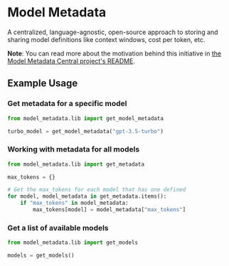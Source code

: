 # Model Metadata

A centralized, language-agnostic, open-source approach to storing and sharing model definitions like context windows, cost per token, etc.

**Note**: You can read more about the motivation behind this initiative in [the Model Metadata Central project's README](https://github.com/InterwebAlchemy/model-metadata-central).

## Example Usage

### Get metadata for a specific model

```python
from model_metadata.lib import get_model_metadata

turbo_model = get_model_metadata("gpt-3.5-turbo")
```

### Working with metadata for all models

```python
from model_metadata.lib import get_metadata

max_tokens = {}

# Get the max_tokens for each model that has one defined
for model, model_metadata in get_metadata.items():
    if "max_tokens" in model_metadata:
        max_tokens[model] = model_metadata["max_tokens"]
```

### Get a list of available models

```python
from model_metadata.lib import get_models

models = get_models()
```